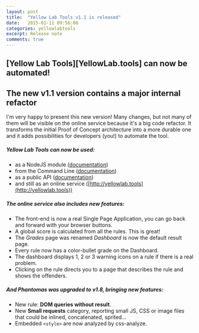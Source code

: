 ```yaml
---
layout: post
title:  "Yellow Lab Tools v1.1 is released"
date:   2015-01-11 09:56:00
categories: yellowlabtools
excerpt: Release note
comments: true
---
```

[Yellow Lab Tools][YellowLab.tools] can now be automated!
-----------------------------------------------------------

## The new v1.1 version contains a major internal refactor

I'm very happy to present this new version! Many changes, but not many of them will be visible on the online service because it's a big code refactor. It transforms the initial Proof of Concept architecture into a more durable one and it adds possibilities for developers (you!) to automate the tool.

##### Yellow Lab Tools can now be used:
- as a NodeJS module ([documentation](https://github.com/gmetais/YellowLabTools/wiki/NodeJS-module))
- from the Command Line ([documentation](https://github.com/gmetais/YellowLabTools/wiki/Command-Line-Interface))
- as a public API ([documentation](https://github.com/gmetais/YellowLabTools/wiki/Public-API))
- and still as an online service ([http://yellowlab.tools](http://yellowlab.tools))

##### The online service also includes new features:
- The front-end is now a real Single Page Application, you can go back and forward with your browser buttons.
- A global score is calculated from all the rules. This is great!
- The *Grades* page was renamed *Dashboard* is now the default result page.
- Every rule now has a color-bullet grade on the Dashboard.
- The dashboard displays 1, 2 or 3 warning icons on a rule if there is a real problem.
- Clicking on the rule directs you to a page that describes the rule and shows the offenders.

##### And Phantomas was upgraded to v1.8, bringing new features:
- New rule: **DOM queries without result**.
- New **Small requests** category, reporting small JS, CSS or image files that could be inlined, concatenated, sprited...
- Embedded `<style>` are now analyzed by css-analyze.

